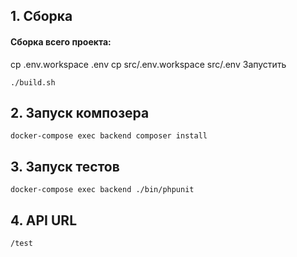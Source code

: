 ## 1. Сборка
#### Сборка всего проекта:

cp .env.workspace .env
cp src/.env.workspace src/.env
Запустить

```
./build.sh
```

## 2. Запуск композера


```
docker-compose exec backend composer install
```


## 3. Запуск тестов

```
docker-compose exec backend ./bin/phpunit
```

## 4. API URL
```
/test
```
